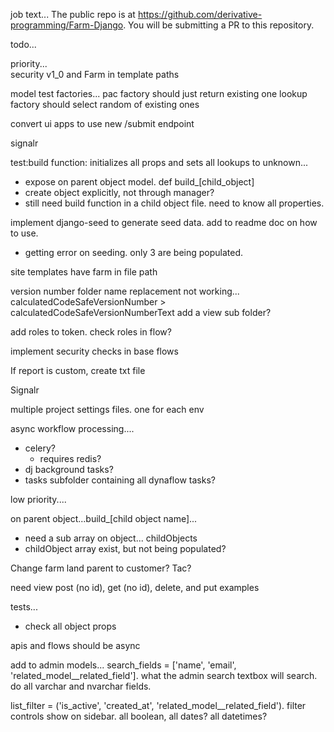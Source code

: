 
job text...
The public repo is at https://github.com/derivative-programming/Farm-Django.
You will be submitting a PR to this repository.



todo...


priority...   
security
v1_0 and Farm in template paths 

model test factories...
pac factory should just return existing one
lookup factory should select random of existing ones

convert ui apps to use new /submit endpoint

signalr

test:build function: initializes all props and sets all lookups to unknown...
- expose on parent object model.  def build_[child_object]
- create object explicitly, not through manager?
- still need build function in a child object file. need to know all properties.
 

implement django-seed to generate seed data.  add to readme doc on how to use.
- getting error on seeding. only 3 are being populated.
   

site templates have farm in file path

version number folder name replacement not working...
calculatedCodeSafeVersionNumber > calculatedCodeSafeVersionNumberText
add a view sub folder?

add roles to token. check roles in flow?

implement security checks in base flows

If report is custom, create txt file 

Signalr 

multiple project settings files. one for each env


async workflow processing....
- celery? 
    - requires redis?
- dj background tasks?
- tasks subfolder containing all dynaflow tasks?


low priority....

on parent object...build_[child object name]...
- need a sub array on object... childObjects
- childObject array exist, but not being populated?


Change farm land parent to customer? Tac?

need view post (no id), get (no id), delete, and put examples 

tests...
- check all object props  

 apis and flows should be async
 
add to admin models...
search_fields = ['name', 'email', 'related_model__related_field']. what the admin search textbox will search.  do all varchar and nvarchar fields.

list_filter = ('is_active', 'created_at', 'related_model__related_field'). filter controls show on sidebar.
all boolean, all dates? all datetimes?
  